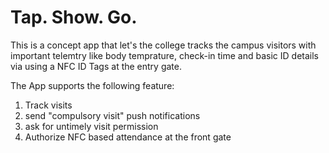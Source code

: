 # Tap. Show. Go.

This is a concept app that let's the college tracks the campus visitors with important telemtry like body temprature, check-in time and basic ID details via using a NFC ID Tags at the entry gate.

The App supports the following feature:
  1. Track visits
  2. send "compulsory visit" push notifications
  3. ask for untimely visit permission
  4. Authorize NFC based attendance at the front gate

